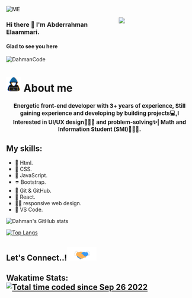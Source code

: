 ![ME](https://user-images.githubusercontent.com/94912743/173257118-557da417-8e85-4a6a-8c11-9fe01b0b2772.png)

<img src="https://user-images.githubusercontent.com/94912743/235650260-d7b9bbe6-72f1-4f21-bd24-d04ab3d03f30.gif" width="200px" align="right">

### Hi there 👋 I'm Abderrahman Elaammari.

#### Glad to see you here 
<img src="https://komarev.com/ghpvc/?username=DahmanCode&label=Profile%20views&color=blueviolet&" alt="DahmanCode" />

# <img src = "https://github.com/elon-fask/Elon-Fask/blob/main/img/about_me.gif" width = 40px> **About me**
<h2 align="center" style="font-size:15px">
 Energetic front-end developer with 3+ years of experience, Still gaining experience and developing by building projects💻,I Interested in UI/UX design👨🏻‍💻 and problem-solving✨| Math and Information Student (SMI)👨🏻‍🎓.
</h2>

## My skills:
<ul type="Square">
  <li>🦀 Html.</li>
  <li>🐳 CSS.</li>
  <li>🐥 JavaScript.</li>
  <li>☂️ Bootstrap.</li>
  <li>🦉 Git & GitHub.</li>
  <li>💎 React.</li>
  <li>🤳🏼 responsive web design.</li>
  <li>💙 VS Code.</li>
</ul>


![Dahman's GitHub stats](https://github-readme-stats.vercel.app/api?username=dahmancode&show_icons=true&theme=tokyonight)  

[![Top Langs](https://github-readme-stats.vercel.app/api/top-langs/?username=dahmancode&theme=tokyonight)](https://github.com/dahmancode/github-readme-stats)

## <b> Let's Connect..!</b><img src="https://github.com/elon-fask/Elon-Fask/blob/main/img/handshake.gif" width ="80">

## Wakatime Stats: <a href="https://wakatime.com/@6e455519-fb1d-46e4-92e0-0cba9fbdf97f"><img src="https://wakatime.com/badge/user/6e455519-fb1d-46e4-92e0-0cba9fbdf97f.svg" alt="Total time coded since Sep 26 2022" /></a>
